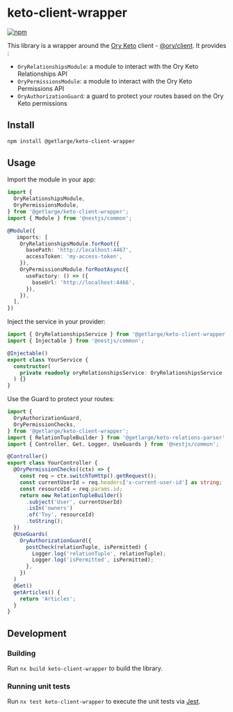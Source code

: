 # keto-client-wrapper

[![npm][npm-image]][npm-url]

[npm-image]: https://img.shields.io/npm/v/@getlarge/keto-client-wrapper.svg?style=flat
[npm-url]: https://npmjs.org/package/@getlarge/keto-client-wrapper

This library is a wrapper around the [Ory Keto](https://www.ory.sh/keto/docs/) client - [@ory/client](https://github.com/ory/client-js). It provides :

- `OryRelationshipsModule`: a module to interact with the Ory Keto Relationships API
- `OryPermissionsModule`: a module to interact with the Ory Keto Permissions API
- `OryAuthorizationGuard`: a guard to protect your routes based on the Ory Keto permissions

## Install

```sh
npm install @getlarge/keto-client-wrapper
```

## Usage

Import the module in your app:

```ts
import {
  OryRelationshipsModule,
  OryPermissionsModule,
} from '@getlarge/keto-client-wrapper';
import { Module } from '@nestjs/common';

@Module({
   imports: [
    OryRelationshipsModule.forRoot({
      basePath: 'http://localhost:4467',
      accessToken: 'my-access-token',
    }),
    OryPermissionsModule.forRootAsync({
      useFactory: () => ({
        baseUrl: 'http://localhost:4466',
      }),
    }),
  ],
})

```

Inject the service in your provider:

```ts
import { OryRelationshipsService } from '@getlarge/keto-client-wrapper';
import { Injectable } from '@nestjs/common';

@Injectable()
export class YourService {
  constructor(
    private readonly oryRelationshipsService: OryRelationshipsService
  ) {}
}
```

Use the Guard to protect your routes:

```ts
import {
  OryAuthorizationGuard,
  OryPermissionChecks,
} from '@getlarge/keto-client-wrapper';
import { RelationTupleBuilder } from '@getlarge/keto-relations-parser';
import { Controller, Get, Logger, UseGuards } from '@nestjs/common';

@Controller()
export class YourController {
  @OryPermissionChecks((ctx) => {
    const req = ctx.switchToHttp().getRequest();
    const currentUserId = req.headers['x-current-user-id'] as string;
    const resourceId = req.params.id;
    return new RelationTupleBuilder()
      .subject('User', currentUserId)
      .isIn('owners')
      .of('Toy', resourceId)
      .toString();
  })
  @UseGuards(
    OryAuthorizationGuard({
      postCheck(relationTuple, isPermitted) {
        Logger.log('relationTuple', relationTuple);
        Logger.log('isPermitted', isPermitted);
      },
    })
  )
  @Get()
  getArticles() {
    return 'Articles';
  }
}
```

## Development

### Building

Run `nx build keto-client-wrapper` to build the library.

### Running unit tests

Run `nx test keto-client-wrapper` to execute the unit tests via [Jest](https://jestjs.io).
